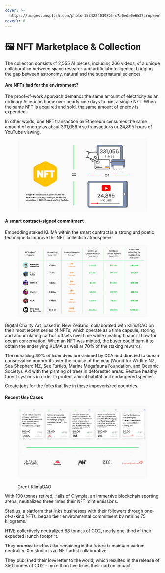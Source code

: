 ```yaml
---
cover: >-
  https://images.unsplash.com/photo-1534224039826-c7a0eda0e6b3?crop=entropy&cs=tinysrgb&fm=jpg&ixid=MnwxOTcwMjR8MHwxfHNlYXJjaHw3fHxFbmVyZ3l8ZW58MHx8fHwxNjczMDk0NjM5&ixlib=rb-4.0.3&q=80
coverY: 0
---
```


# 🖼 NFT Marketplace & Collection

The collection consists of 2,555 AI pieces, including 266 videos, of a unique collaboration between space research and artificial intelligence, bridging the gap between astronomy, natural and the supernatural sciences.&#x20;

#### Are NFTs bad for the environment?

The proof-of-work approach demands the same amount of electricity as an ordinary American home over nearly nine days to mint a single NFT. When the same NFT is acquired and sold, the same amount of energy is expended.&#x20;

In other words, one NFT transaction on Ethereum consumes the same amount of energy as about 331,056 Visa transactions or 24,895 hours of YouTube viewing.

<figure><img src=".gitbook/assets/8D15C493-88D6-49CD-B23E-A07EA6DA304C (2).png" alt=""><figcaption></figcaption></figure>

#### A smart contract-signed commitment

Embedding staked KLIMA within the smart contract is a strong and poetic technique to improve the NFT collection atmosphere.

<figure><img src=".gitbook/assets/87884E7D-C6B9-4CE7-8950-B32A1E43B738 (2).png" alt=""><figcaption></figcaption></figure>

Digital Charity Art, based in New Zealand, collaborated with KlimaDAO on their most recent series of NFTs, which operate as a time capsule, storing and accumulating carbon offsets over time while creating financial flow for ocean conservation. When an NFT was minted, the buyer could burn it to obtain the underlying KLIMA as well as 70% of the staking rewards.&#x20;

The remaining 30% of incentives are claimed by DCA and directed to ocean conservation nonprofits over the course of the year (World for Wildlife NZ, Sea Shepherd NZ, See Turtles, Marine Megafauna Foundation, and Oceanic Society). Aid with the planting of trees in deforested areas. Restore healthy forest systems in order to protect animal habitat and endangered species.&#x20;

Create jobs for the folks that live in these impoverished countries.&#x20;

#### Recent Use Cases

<figure><img src=".gitbook/assets/7F79A655-DC02-4BE1-B862-FE5603EE8B2E.png" alt=""><figcaption><p>Credit KlimaDAO</p></figcaption></figure>

With 100 tonnes retired, Halls of Olympia, an immersive blockchain sporting arena, neutralized three times their NFT mint emissions.&#x20;

Stadius, a platform that links businesses with their followers through one-of-a-kind NFTs, began their environmental commitment by retiring 75 kilograms.&#x20;

H1VE collectively neutralized 88 tonnes of CO2, nearly one-third of their expected launch footprint.&#x20;

They promise to offset the remaining in the future to maintain carbon neutrality. Gm.studio is an NFT artist collaborative.&#x20;

They published their love letter to the world, which resulted in the release of 350 tonnes of CO2 – more than five times their carbon impact.

